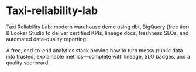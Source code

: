 # Taxi-reliability-lab
Taxi Reliability Lab: modern warehouse demo using dbt, BigQuery (free tier) &amp; Looker Studio to deliver certified KPIs, lineage docs, freshness SLOs, and automated data-quality reporting.

A free, end-to-end analytics stack proving how to turn messy public data into trusted, explainable metrics—complete with lineage, SLO badges, and a quality scorecard.
